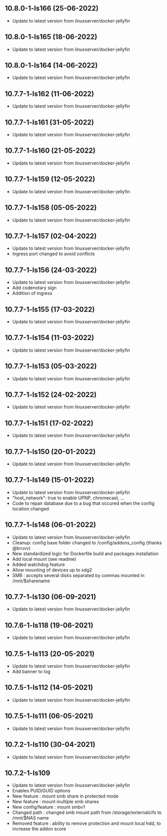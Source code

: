 
## 10.8.0-1-ls166 (25-06-2022)
- Update to latest version from linuxserver/docker-jellyfin

## 10.8.0-1-ls165 (18-06-2022)
- Update to latest version from linuxserver/docker-jellyfin

## 10.8.0-1-ls164 (14-06-2022)
- Update to latest version from linuxserver/docker-jellyfin

## 10.7.7-1-ls162 (11-06-2022)
- Update to latest version from linuxserver/docker-jellyfin

## 10.7.7-1-ls161 (31-05-2022)
- Update to latest version from linuxserver/docker-jellyfin

## 10.7.7-1-ls160 (21-05-2022)
- Update to latest version from linuxserver/docker-jellyfin

## 10.7.7-1-ls159 (12-05-2022)
- Update to latest version from linuxserver/docker-jellyfin

## 10.7.7-1-ls158 (05-05-2022)
- Update to latest version from linuxserver/docker-jellyfin

## 10.7.7-1-ls157 (02-04-2022)
- Update to latest version from linuxserver/docker-jellyfin
- Ingress port changed to avoid conflicts

## 10.7.7-1-ls156 (24-03-2022)
- Update to latest version from linuxserver/docker-jellyfin
- Add codenotary sign
- Addition of ingress

## 10.7.7-1-ls155 (17-03-2022)

- Update to latest version from linuxserver/docker-jellyfin

## 10.7.7-1-ls154 (11-03-2022)

- Update to latest version from linuxserver/docker-jellyfin

## 10.7.7-1-ls153 (05-03-2022)

- Update to latest version from linuxserver/docker-jellyfin

## 10.7.7-1-ls152 (24-02-2022)

- Update to latest version from linuxserver/docker-jellyfin

## 10.7.7-1-ls151 (17-02-2022)

- Update to latest version from linuxserver/docker-jellyfin

## 10.7.7-1-ls150 (20-01-2022)

- Update to latest version from linuxserver/docker-jellyfin

## 10.7.7-1-ls149 (15-01-2022)

- Update to latest version from linuxserver/docker-jellyfin
- "host_network": true to enable UPNP, chromecast, ...
- Code to repair database due to a bug that occured when the config location changed

## 10.7.7-1-ls148 (06-01-2022)

- Update to latest version from linuxserver/docker-jellyfin
- Cleanup: config base folder changed to /config/addons_config (thanks @bruvv)
- New standardized logic for Dockerfile build and packages installation
- Add local mount (see readme)
- Added watchdog feature
- Allow mounting of devices up to sdg2
- SMB : accepts several disks separated by commas mounted in /mnt/$sharename

## 10.7.7-1-ls130 (06-09-2021)

- Update to latest version from linuxserver/docker-jellyfin

## 10.7.6-1-ls118 (19-06-2021)

- Update to latest version from linuxserver/docker-jellyfin

## 10.7.5-1-ls113 (20-05-2021)

- Update to latest version from linuxserver/docker-jellyfin
- Add banner to log

## 10.7.5-1-ls112 (14-05-2021)

- Update to latest version from linuxserver/docker-jellyfin

## 10.7.5-1-ls111 (06-05-2021)

- Update to latest version from linuxserver/docker-jellyfin

## 10.7.2-1-ls110 (30-04-2021)

- Update to latest version from linuxserver/docker-jellyfin

## 10.7.2-1-ls109

- Update to latest version from linuxserver/docker-jellyfin
- Enables PUID/GUID options
- New feature : mount smb share in protected mode
- New feature : mount multiple smb shares
- New config/feature : mount smbv1
- Changed path : changed smb mount path from /storage/externalcifs to /mnt/$NAS name
- Removed feature : ability to remove protection and mount local hdd, to increase the addon score
